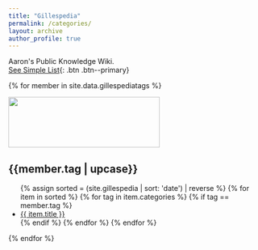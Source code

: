 ```yaml
---
title: "Gillespedia"
permalink: /categories/
layout: archive
author_profile: true
---
```



Aaron's Public Knowledge Wiki.  
[See Simple List]({{siteurl}}/gillespedia/){: .btn .btn--primary}

{% for member in site.data.gillespediatags %}
<section id="{{ member.tag | slugify | downcase }}" class="taxonomy__section">
<img src={{member.image}} width="300px" height="100px">
<h2 class="archive__subtitle">{{member.tag | upcase}}</h2>
<ul>
{% assign sorted = (site.gillespedia | sort: 'date') | reverse %}
  {% for item in sorted %}
    {% for tag in item.categories %}
      {% if tag == member.tag %}
        <li><a href="{{site.url}}{{site.baseurl}}{{item.url}}">{{ item.title }}</a></li>
      {% endif %}
    {% endfor %}
  {% endfor %}
</ul>
</section>
{% endfor %}
